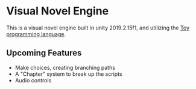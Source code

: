 # Visual Novel Engine

This is a visual novel engine built in unity 2019.2.15f1, and utilizing the [Toy programming language](https://toylang.com).

## Upcoming Features

* Make choices, creating branching paths
* A "Chapter" system to break up the scripts
* Audio controls
